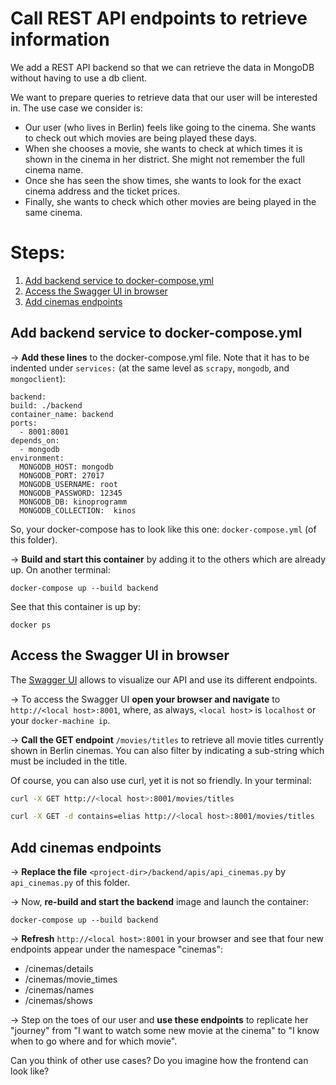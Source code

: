 # Call REST API endpoints to retrieve information

We add a REST API backend so that we can retrieve the data in MongoDB without having to use a db client. 

We want to prepare queries to retrieve data that our user will be interested in. The use case we consider is:
* Our user (who lives in Berlin) feels like going to the cinema. She wants to check out which movies are being played these days.
* When she chooses a movie, she wants to check at which times it is shown in the cinema in her district. She might not remember the full cinema name.
* Once she has seen the show times, she wants to look for the exact cinema address and the ticket prices.
* Finally, she wants to check which other movies are being played in the same cinema.

# Steps:

1. [Add backend service to docker-compose.yml](#step1)
2. [Access the Swagger UI in browser](#step2)
3. [Add cinemas endpoints](#step3)


## Add backend service to docker-compose.yml <a name="step1"></a>

&#8594; **Add these lines** to the docker-compose.yml file. Note that it has to be indented under `services:` (at the same level as `scrapy`, `mongodb`, and `mongoclient`):

```
backend:
build: ./backend
container_name: backend
ports:
  - 8001:8001
depends_on:
  - mongodb
environment:
  MONGODB_HOST: mongodb
  MONGODB_PORT: 27017
  MONGODB_USERNAME: root
  MONGODB_PASSWORD: 12345
  MONGODB_DB: kinoprogramm
  MONGODB_COLLECTION:  kinos
```

So, your docker-compose has to look like this one: `docker-compose.yml` (of this folder).

&#8594; **Build and start this container** by adding it to the others which are already up. On another terminal:

```
docker-compose up --build backend
```

See that this container is up by:

```
docker ps
```


## Access the Swagger UI in browser <a name="step2"></a>

The [Swagger UI](https://flask-restplus.readthedocs.io/en/stable/swagger.html) allows to visualize our API and use its different endpoints.

&#8594; To access the Swagger UI **open your browser and navigate** to `http://<local host>:8001`, where, as always, `<local host>` is `localhost` or your `docker-machine ip`.

&#8594; **Call the GET endpoint** `/movies/titles` to retrieve all movie titles currently shown in Berlin cinemas. You can also filter by indicating a sub-string which must be included in the title. 

Of course, you can also use curl, yet it is not so friendly. In your terminal: 

```bash
curl -X GET http://<local host>:8001/movies/titles

curl -X GET -d contains=elias http://<local host>:8001/movies/titles
```


## Add cinemas endpoints <a name="step3"></a>

&#8594; **Replace the file** `<project-dir>/backend/apis/api_cinemas.py` by `api_cinemas.py` of this folder.

&#8594; Now, **re-build and start the backend** image and launch the container:

```
docker-compose up --build backend
```

&#8594; **Refresh** `http://<local host>:8001` in your browser and see that four new endpoints appear under the namespace "cinemas":
* /cinemas/details
* /cinemas/movie_times
* /cinemas/names
* /cinemas/shows

&#8594; Step on the toes of our user and **use these endpoints** to replicate her "journey" from "I want to watch some new movie at the cinema" to "I know when to go where and for which movie".

Can you think of other use cases? Do you imagine how the frontend can look like?
